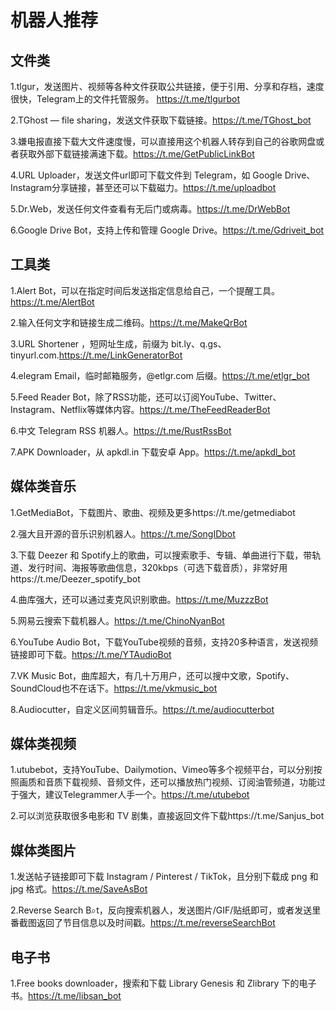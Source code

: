 # 机器人推荐

## 文件类

1.tlgur，发送图片、视频等各种文件获取公共链接，便于引用、分享和存档，速度很快，Telegram上的文件托管服务。 https://t.me/tlgurbot 

2.TGhost — file sharing，发送文件获取下载链接。https://t.me/TGhost_bot

3.嫌电报直接下载大文件速度慢，可以直接用这个机器人转存到自己的谷歌网盘或者获取外部下载链接满速下载。https://t.me/GetPublicLinkBot

4.URL Uploader，发送文件url即可下载文件到 Telegram，如 Google Drive、Instagram分享链接，甚至还可以下载磁力。https://t.me/uploadbot

5.Dr.Web，发送任何文件查看有无后门或病毒。https://t.me/DrWebBot

6.Google Drive Bot，支持上传和管理 Google Drive。https://t.me/Gdriveit_bot

## 工具类

1.Alert Bot，可以在指定时间后发送指定信息给自己，一个提醒工具。https://t.me/AlertBot

2.输入任何文字和链接生成二维码。https://t.me/MakeQrBot

3.URL Shortener ，短网址生成，前缀为 bit.ly、q.gs、tinyurl.com.https://t.me/LinkGeneratorBot

4.elegram Email，临时邮箱服务，@etlgr.com 后缀。https://t.me/etlgr_bot

5.Feed Reader Bot，除了RSS功能，还可以订阅YouTube、Twitter、Instagram、Netflix等媒体内容。https://t.me/TheFeedReaderBot

6.中文 Telegram RSS 机器人。https://t.me/RustRssBot

7.APK Downloader，从 apkdl.in 下载安卓 App。https://t.me/apkdl_bot

## 媒体类音乐

1.GetMediaBot，下载图片、歌曲、视频及更多https://t.me/getmediabot

2.强大且开源的音乐识别机器人。https://t.me/SongIDbot

3.下载 Deezer 和 
Spotify上的歌曲，可以搜索歌手、专辑、单曲进行下载，带轨道、发行时间、海报等歌曲信息，320kbps（可选下载音质），非常好用https://t.me/Deezer_spotify_bot

4.曲库强大，还可以通过麦克风识别歌曲。https://t.me/MuzzzBot

5.网易云搜索下载机器人。https://t.me/ChinoNyanBot

6.YouTube Audio Bot，下载YouTube视频的音频，支持20多种语言，发送视频链接即可下载。https://t.me/YTAudioBot

7.VK Music Bot，曲库超大，有几十万用户，还可以搜中文歌，Spotify、SoundCloud也不在话下。https://t.me/vkmusic_bot

8.Audiocutter，自定义区间剪辑音乐。https://t.me/audiocutterbot

## 媒体类视频

1.utubebot，支持YouTube、Dailymotion、Vimeo等多个视频平台，可以分别按照画质和音质下载视频、音频文件，还可以播放热门视频、订阅油管频道，功能过于强大，建议Telegrammer人手一个。https://t.me/utubebot

2.可以浏览获取很多电影和 TV 剧集，直接返回文件下载https://t.me/Sanjus_bot

## 媒体类图片

1.发送帖子链接即可下载 Instagram / Pinterest / TikTok，且分别下载成 png 和 jpg 格式。https://t.me/SaveAsBot

2.Reverse Search B⌕t，反向搜索机器人，发送图片/GIF/贴纸即可，或者发送里番截图返回了节目信息以及时间戳。https://t.me/reverseSearchBot

## 电子书
1.Free books downloader，搜索和下载 Library Genesis 和 Zlibrary 下的电子书。https://t.me/libsan_bot